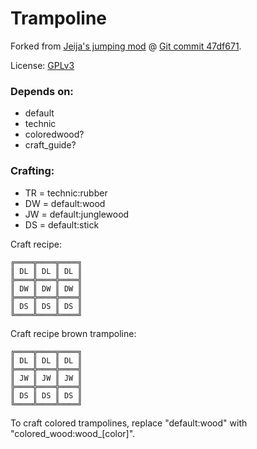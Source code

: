 # Trampoline

Forked from [Jeija's jumping mod](https://forum.minetest.net/viewtopic.php?t=2957) @ [Git commit 47df671](https://github.com/Jeija/minetest-mod-jumping/tree/47df671545c55f446d1b2cd08d39a8ded40475d5).

License: [GPLv3](LICENSE.txt)


### Depends on:
* default
* technic
* coloredwood?
* craft_guide?


### Crafting:
* TR = technic:rubber
* DW = default:wood
* JW = default:junglewood
* DS = default:stick


Craft recipe:

    ╔════╦════╦════╗
    ║ DL ║ DL ║ DL ║
    ╠════╬════╬════╣
    ║ DW ║ DW ║ DW ║
    ╠════╬════╬════╣
    ║ DS ║ DS ║ DS ║
    ╚════╩════╩════╝


Craft recipe brown trampoline:

    ╔════╦════╦════╗
    ║ DL ║ DL ║ DL ║
    ╠════╬════╬════╣
    ║ JW ║ JW ║ JW ║
    ╠════╬════╬════╣
    ║ DS ║ DS ║ DS ║
    ╚════╩════╩════╝


To craft colored trampolines, replace "default:wood" with "colored_wood:wood_[color]".
